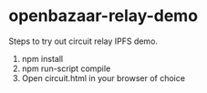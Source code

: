# openbazaar-relay-demo

Steps to try out circuit relay IPFS demo.

1. npm install
2. npm run-script compile
3. Open circuit.html in your browser of choice 

